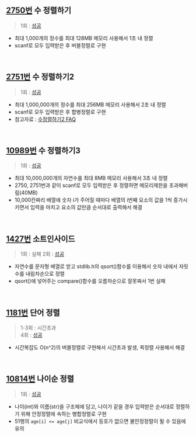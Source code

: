 ## [2750번](https://www.acmicpc.net/problem/2750) 수 정렬하기
> 1회 : [성공](./baekjoon_02750_number_sorting.c) 
- 최대 1,000개의 정수를 최대 128MB 메모리 사용해서 1초 내 정렬
- scanf로 모두 입력받은 후 버블정렬로 구현
<br>

## [2751번](https://www.acmicpc.net/problem/2751) 수 정렬하기2
> 1회 : [성공](./baekjoon_02751_number_sorting2.c) 
- 최대 1,000,000개의 정수를 최대 256MB 메모리 사용해서 2초 내 정렬
- scanf로 모두 입력받은 후 합병정렬로 구현
- 참고자료 : [수정렬하기2 FAQ](acmicpc.net/board/view/31887)
<br>

## [10989번](https://www.acmicpc.net/problem/10989) 수 정렬하기3
> 1회 : [성공](./baekjoon_10989_number_sorting3.c) 
- 최대 10,000,000개의 자연수를 최대 8MB 메모리 사용해서 3초 내 정렬
- 2750, 2751번과 같이 scanf로 모두 입력받은 후 정렬하면 메모리제한을 초과해버림(40MB)
- 10,000칸짜리 배열에 숫자 i가 주어질 때마다 배열의 i번째 요소의 값을 1씩 증가시키면서 입력을 마치고 요소의 값만큼 순서대로 출력해서 해결
<br>

## [1427번](https://www.acmicpc.net/problem/1427) 소트인사이드
> 1회 : 실패
> 2회 : [성공](./baekjoon_01427_sort_inside.c)
- 자연수를 문자형 배열로 받고 stdlib.h의 qsort()함수를 이용해서 숫자 내에서 자릿수를 내림차순으로 정렬
- qsort()에 넣어주는 compare()함수를 오름차순으로 잘못짜서 1번 실패
<br>

## [1181번](https://www.acmicpc.net/problem/1181) 단어 정렬
> 1-3회 : 시간초과<br>
> 4회 : [성공](./baekjoon_01181_word_sorting.c)
- 시간복잡도 O(n^2)의 버블정렬로 구현해서 시간초과 발생, 퀵정렬 사용해서 해결
<br>

## [10814번](https://www.acmicpc.net/problem/10814) 나이순 정렬
> 1회 : [성공](./baekjoon_10814_age_sorting.c)
- 나이(int)와 이름(str)을 구조체에 담고, 나이가 같을 경우 입력받은 순서대로 정렬하기 위해 안정정렬에 속하는 병합정렬로 구현
- 51행의 `age[i] <= age[j]` 비교식에서 등호가 없으면 불안정정렬이 될 수 있음에 유의
<br>
